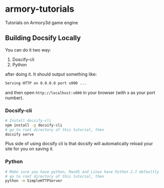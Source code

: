 # armory-tutorials

Tutorials on Armory3d game engine

## Building Docsify Locally
You can do it two way:
1. Doscify-cli
2. Python

after doing it. It should output something like:
```bash
Serving HTTP on 0.0.0.0 port x000 ...
```
and then open `http://localhost:x000` in your browser (with x as your port number).

### Docsify-cli
```bash
# Install docsify-cli
npm install -g docsify-cli
# go to root directory of this tutorial, then
docsify serve
```
Plus side of using docsify cli is that docsify will automatically reload your site for you on saving it.

### Python
```bash
# Make sure you have python, MacOS and Linux have Python 2.7 defaultly installed
# go to root directory of this tutorial, then
python -m SimpleHTTPServer
```
